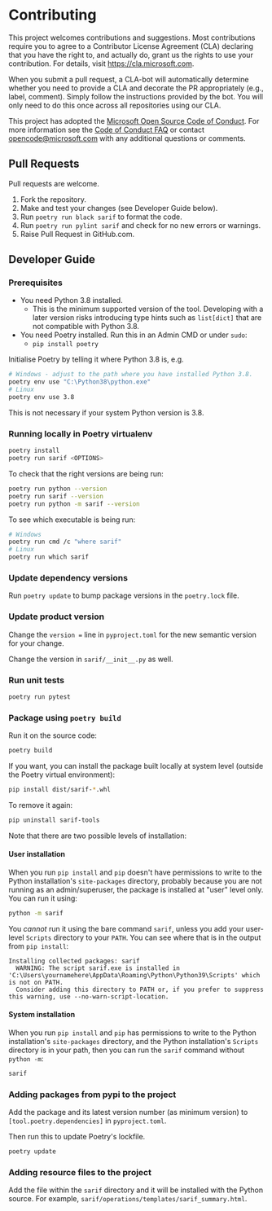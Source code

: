 # Contributing

This project welcomes contributions and suggestions. Most contributions require you to
agree to a Contributor License Agreement (CLA) declaring that you have the right to,
and actually do, grant us the rights to use your contribution. For details, visit
https://cla.microsoft.com.

When you submit a pull request, a CLA-bot will automatically determine whether you need
to provide a CLA and decorate the PR appropriately (e.g., label, comment). Simply follow the
instructions provided by the bot. You will only need to do this once across all repositories using our CLA.

This project has adopted the [Microsoft Open Source Code of Conduct](https://opensource.microsoft.com/codeofconduct/).
For more information see the [Code of Conduct FAQ](https://opensource.microsoft.com/codeofconduct/faq/)
or contact [opencode@microsoft.com](mailto:opencode@microsoft.com) with any additional questions or comments.

## Pull Requests

Pull requests are welcome.

1. Fork the repository.
2. Make and test your changes (see Developer Guide below).
3. Run `poetry run black sarif` to format the code.
4. Run `poetry run pylint sarif` and check for no new errors or warnings.
5. Raise Pull Request in GitHub.com.

## Developer Guide

### Prerequisites

- You need Python 3.8 installed.
  - This is the minimum supported version of the tool.  Developing with a later version risks introducing type hints such as `list[dict]` that are not compatible with Python 3.8.
- You need Poetry installed.  Run this in an Admin CMD or under `sudo`:
  - `pip install poetry`

Initialise Poetry by telling it where Python 3.8 is, e.g.

```bash
# Windows - adjust to the path where you have installed Python 3.8.
poetry env use "C:\Python38\python.exe"
# Linux
poetry env use 3.8
```

This is not necessary if your system Python version is 3.8.

### Running locally in Poetry virtualenv

```bash
poetry install
poetry run sarif <OPTIONS>
```

To check that the right versions are being run:

```bash
poetry run python --version
poetry run sarif --version
poetry run python -m sarif --version
```

To see which executable is being run:

```bash
# Windows
poetry run cmd /c "where sarif"
# Linux
poetry run which sarif
```

### Update dependency versions

Run `poetry update` to bump package versions in the `poetry.lock` file.

### Update product version

Change the `version =` line in `pyproject.toml` for the new semantic version for your change.

Change the version in `sarif/__init__.py` as well.

### Run unit tests

```bash
poetry run pytest
```

### Package using `poetry build`

Run it on the source code:

```bash
poetry build
```

If you want, you can install the package built locally at system level (outside the Poetry virtual environment):

```bash
pip install dist/sarif-*.whl
```

To remove it again:

```bash
pip uninstall sarif-tools
```

Note that there are two possible levels of installation:

#### User installation

When you run `pip install` and `pip` doesn't have permissions to write to the Python installation's `site-packages` directory, probably because you are not running as an admin/superuser, the package is installed at "user" level only.  You can run it using:

```bash
python -m sarif
```

You *cannot* run it using the bare command `sarif`, unless you add your user-level `Scripts` directory to your `PATH`.  You can see where that is in the output from `pip install`:

```plain
Installing collected packages: sarif
  WARNING: The script sarif.exe is installed in 'C:\Users\yournamehere\AppData\Roaming\Python\Python39\Scripts' which is not on PATH.
  Consider adding this directory to PATH or, if you prefer to suppress this warning, use --no-warn-script-location.
```

#### System installation

When you run `pip install` and `pip` has permissions to write to the Python installation's `site-packages` directory, and the Python installation's `Scripts` directory is in your path, then you can run the `sarif` command without `python -m`:

```bash
sarif
```

### Adding packages from pypi to the project

Add the package and its latest version number (as minimum version) to `[tool.poetry.dependencies]` in `pyproject.toml`.

Then run this to update Poetry's lockfile.

```bash
poetry update
```

### Adding resource files to the project

Add the file within the `sarif` directory and it will be installed with the Python source.  For example, `sarif/operations/templates/sarif_summary.html`.
